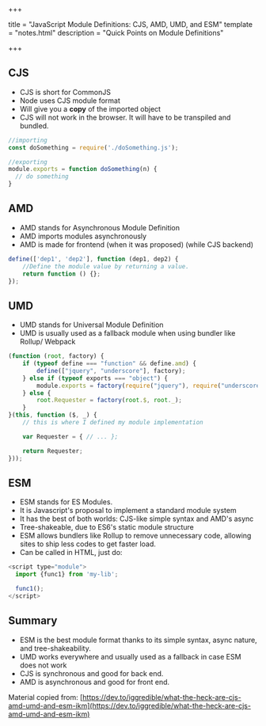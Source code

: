 +++

title = "JavaScript Module Definitions: CJS, AMD, UMD, and ESM"
template = "notes.html"
description = "Quick Points on Module Definitions"

+++

## CJS
- CJS is short for CommonJS
- Node uses CJS module format
- Will give you a **copy** of the imported object
- CJS will not work in the browser. It will have to be transpiled and bundled.

```js
//importing 
const doSomething = require('./doSomething.js'); 

//exporting
module.exports = function doSomething(n) {
  // do something
}
```

## AMD
- AMD stands for Asynchronous Module Definition
- AMD imports modules asynchronously
- AMD is made for frontend (when it was proposed) (while CJS backend)

```js
define(['dep1', 'dep2'], function (dep1, dep2) {
    //Define the module value by returning a value.
    return function () {};
});
```

## UMD

- UMD stands for Universal Module Definition
- UMD is usually used as a fallback module when using bundler like Rollup/ Webpack

```js
(function (root, factory) {
    if (typeof define === "function" && define.amd) {
        define(["jquery", "underscore"], factory);
    } else if (typeof exports === "object") {
        module.exports = factory(require("jquery"), require("underscore"));
    } else {
        root.Requester = factory(root.$, root._);
    }
}(this, function ($, _) {
    // this is where I defined my module implementation

    var Requester = { // ... };

    return Requester;
}));
```

## ESM
- ESM stands for ES Modules.
- It is Javascript's proposal to implement a standard module system
- It has the best of both worlds: CJS-like simple syntax and AMD's async
- Tree-shakeable, due to ES6's static module structure
- ESM allows bundlers like Rollup to remove unnecessary code, allowing sites to ship less codes to get faster load.
- Can be called in HTML, just do:

```js
<script type="module">
  import {func1} from 'my-lib';

  func1();
</script>
```

## Summary
- ESM is the best module format thanks to its simple syntax, async nature, and tree-shakeability.
- UMD works everywhere and usually used as a fallback in case ESM does not work
- CJS is synchronous and good for back end.
- AMD is asynchronous and good for front end.

Material copied from: [https://dev.to/iggredible/what-the-heck-are-cjs-amd-umd-and-esm-ikm](https://dev.to/iggredible/what-the-heck-are-cjs-amd-umd-and-esm-ikm)

